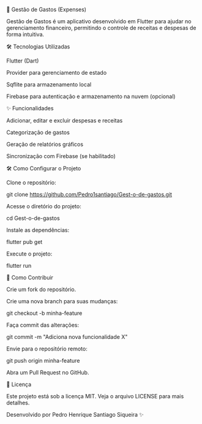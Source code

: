 💼 Gestão de Gastos (Expenses)

Gestão de Gastos é um aplicativo desenvolvido em Flutter para ajudar no gerenciamento financeiro, permitindo o controle de receitas e despesas de forma intuitiva.

🛠️ Tecnologias Utilizadas

Flutter (Dart)

Provider para gerenciamento de estado

Sqflite para armazenamento local

Firebase para autenticação e armazenamento na nuvem (opcional)

✨ Funcionalidades

Adicionar, editar e excluir despesas e receitas

Categorização de gastos

Geração de relatórios gráficos

Sincronização com Firebase (se habilitado)

🛠️ Como Configurar o Projeto

Clone o repositório:

git clone https://github.com/Pedro1santiago/Gest-o-de-gastos.git

Acesse o diretório do projeto:

cd Gest-o-de-gastos

Instale as dependências:

flutter pub get

Execute o projeto:

flutter run

🌟 Como Contribuir

Crie um fork do repositório.

Crie uma nova branch para suas mudanças:

git checkout -b minha-feature

Faça commit das alterações:

git commit -m "Adiciona nova funcionalidade X"

Envie para o repositório remoto:

git push origin minha-feature

Abra um Pull Request no GitHub.

📃 Licença

Este projeto está sob a licença MIT. Veja o arquivo LICENSE para mais detalhes.

Desenvolvido por Pedro Henrique Santiago Siqueira ✨
